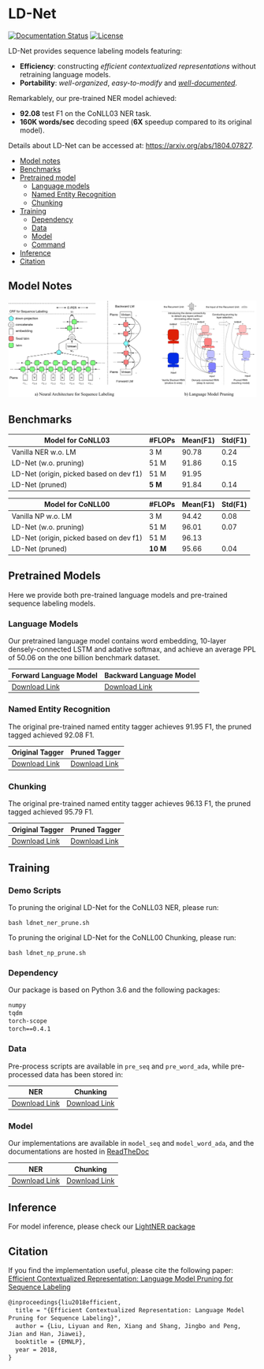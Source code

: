 # LD-Net

[![Documentation Status](https://readthedocs.org/projects/ld-net/badge/?version=latest)](http://ld-net.readthedocs.io/en/latest/?badge=latest)
[![License](https://img.shields.io/badge/License-Apache%202.0-blue.svg)](https://opensource.org/licenses/Apache-2.0)

LD-Net provides sequence labeling models featuring:
- **Efficiency**: constructing *efficient contextualized representations* without retraining language models. 
- **Portability**: *well-organized*, *easy-to-modify* and *[well-documented](http://lm-lstm-crf.readthedocs.io/en/latest/)*.

Remarkablely, our pre-trained NER model achieved:
- **92.08** test F1 on the CoNLL03 NER task.
- **160K words/sec** decoding speed (**6X** speedup compared to its original model).

Details about LD-Net can be accessed at: https://arxiv.org/abs/1804.07827.

- [Model notes](#model-notes)
- [Benchmarks](#benchmarks)
- [Pretrained model](#pretrained-model)
	- [Language models](#language-models)
	- [Named Entity Recognition](#named-entity-recognition)
	- [Chunking](#chunking)
- [Training](#model-training)
	- [Dependency](#dependency)
	- [Data](#data)
	- [Model](#model)
	- [Command](#command)
- [Inference](#inference)
- [Citation](#citation)

## Model Notes

![LD-Net Framework](docs/model_note.png)

## Benchmarks

| Model for CoNLL03 | #FLOPs| Mean(F1) | Std(F1) |
| ------------- |-------------| -----| -----|
| Vanilla NER w.o. LM | 3 M | 90.78 | 0.24 |
| LD-Net (w.o. pruning) | 51 M | 91.86 | 0.15 |
| LD-Net (origin, picked based on dev f1) | 51 M | 91.95 |  |
| LD-Net (pruned) | **5 M** | 91.84 | 0.14 |

| Model for CoNLL00 | #FLOPs| Mean(F1) | Std(F1) |
| ------------- |-------------| -----| -----|
| Vanilla NP w.o. LM | 3 M | 94.42 | 0.08 |
| LD-Net (w.o. pruning) | 51 M | 96.01 | 0.07 |
| LD-Net (origin, picked based on dev f1) | 51 M | 96.13 |  |
| LD-Net (pruned) | **10 M** | 95.66 | 0.04 |

## Pretrained Models

Here we provide both pre-trained language models and pre-trained sequence labeling models.

### Language Models

Our pretrained language model contains word embedding, 10-layer densely-connected LSTM and adative softmax, and achieve an average PPL of 50.06 on the one billion benchmark dataset.

| Forward Language Model | Backward Language Model |
| ------------- |------------- |
| [Download Link](http://dmserv4.cs.illinois.edu/ld0.th) | [Download Link](http://dmserv4.cs.illinois.edu/ld_0.th)|

### Named Entity Recognition

The original pre-trained named entity tagger achieves 91.95 F1, the pruned tagged achieved 92.08 F1.

| Original Tagger | Pruned Tagger |
| ------------- |------------- |
| [Download Link](http://dmserv4.cs.illinois.edu/ner.th) | [Download Link](http://dmserv4.cs.illinois.edu/pner1.th) |

### Chunking

The original pre-trained named entity tagger achieves 96.13 F1, the pruned tagged achieved 95.79 F1.

| Original Tagger | Pruned Tagger |
| ------------- |------------- |
| [Download Link](http://dmserv4.cs.illinois.edu/np.th) | [Download Link](http://dmserv4.cs.illinois.edu/pnp0.th) |

## Training

### Demo Scripts

To pruning the original LD-Net for the CoNLL03 NER, please run:
```
bash ldnet_ner_prune.sh
```

To pruning the original LD-Net for the CoNLL00 Chunking, please run:
```
bash ldnet_np_prune.sh
```

### Dependency

Our package is based on Python 3.6 and the following packages:
```
numpy
tqdm
torch-scope
torch==0.4.1
```

### Data

Pre-process scripts are available in ```pre_seq``` and ```pre_word_ada```, while pre-processed data has been stored in:

| NER | Chunking |
| ------------- |------------- |
| [Download Link](http://dmserv4.cs.illinois.edu/ner_dataset.pk) | [Download Link](http://dmserv4.cs.illinois.edu/np_dataset.pk) |

### Model

Our implementations are available in ```model_seq``` and ```model_word_ada```, and the documentations are hosted in [ReadTheDoc](http://lm-lstm-crf.readthedocs.io/en/latest/)

| NER | Chunking |
| ------------- |------------- |
| [Download Link](http://dmserv4.cs.illinois.edu/ner_dataset.pk) | [Download Link](http://dmserv4.cs.illinois.edu/np_dataset.pk) |

## Inference

For model inference, please check our [LightNER package](https://github.com/LiyuanLucasLiu/LightNER) 

## Citation

If you find the implementation useful, please cite the following paper: [Efficient Contextualized Representation: Language Model Pruning for Sequence Labeling](https://arxiv.org/abs/1804.07827)

```
@inproceedings{liu2018efficient,
  title = "{Efficient Contextualized Representation: Language Model Pruning for Sequence Labeling}", 
  author = {Liu, Liyuan and Ren, Xiang and Shang, Jingbo and Peng, Jian and Han, Jiawei}, 
  booktitle = {EMNLP}, 
  year = 2018, 
}
```